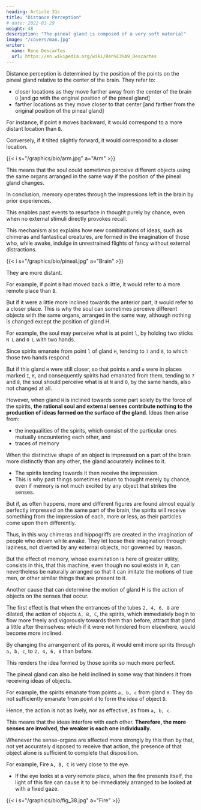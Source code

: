 ```yaml
---
heading: Article 31c
title: "Distance Perception"
# date: 2022-01-29
weight: 48
description: "The pineal gland is composed of a very soft material"
image: "/covers/man.jpg"
writer:
  name: Rene Descartes
  url: https://en.wikipedia.org/wiki/Ren%C3%A9_Descartes
---
```



<!-- How does the brain determine distance?

 of the object consists; it must be considered how much the surface changes its position, 

those same points refer to places so much more distant from the center of the brain, noted O, the closer they are, and the closer, the Figure 40.  -->

<!-- To understand how the idea of an object’s distance is formed, one must consider how  -->

Distance perception is determined by the position of the points on the pineal gland relative to the center of the brain. They refer to:
- closer locations as they move further away from the center of the brain `O` [and go with the original position of the pineal gland]
- farther locations as they move closer to that center [and farther from the original position of the pineal gland]

<!-- changes position, with the same points on its surface correspond to distant locations from the brain’s center (O) as they approach  and -->

For instance, if point `B` moves backward, it would correspond to a more distant location than `B`. 

Conversely, if it tilted slightly forward, it would correspond to a closer location.

{{< i s="/graphics/bio/arm.jpg" a="Arm" >}}

This means that the soul could sometimes perceive different objects using the same organs arranged in the same way if the position of the pineal gland changes. 

In conclusion, memory operates through the impressions left in the brain by prior experiences.

This enables past events to resurface in thought purely by chance, even when no external stimuli directly provokes recall. 

This mechanism also explains how new combinations of ideas, such as chimeras and fantastical creatures, are formed in the imagination of those who, while awake, indulge in unrestrained flights of fancy without external distractions.



{{< i s="/graphics/bio/pineal.jpg" a="Brain" >}}


They are more distant. 

For example, if point `B` had moved back a little, it would refer to a more remote place than `B`. 

But if it were a little more inclined towards the anterior part, it would refer to a closer place. This is why the soul can sometimes perceive different objects with the same organs, arranged in the same way, although nothing is changed except the position of gland H. 

<!-- Hence, if the machine's soul is present, so that it can  -->


For example, the soul may perceive what is at point `l`, by holding two sticks `N L` and `O L` with two hands. 

Since spirits emanate from point `l` of gland `H`, tending to `7` and `8`, to which those two hands respond. 

But if this gland `H` were still closer, so that points `n` and `o` were in places marked `I`, `K`, and consequently spirits had emanated from them, tending to `7` and `8`, the soul should perceive what is at `N` and `O`, by the same hands, also not changed at all. 

However, when gland `H` is inclined towards some part solely by the force of the spirits, **the rational soul and external senses contribute nothing to the production of ideas formed on the surface of the gland**. Ideas then arise from:
- the inequalities of the spirits, which consist of the particular ones mutually encountering each other, and
- traces of memory

When the distinctive shape of an object is impressed on a part of the brain more distinctly than any other, the gland accurately inclines to it. 
- The spirits tending towards it then receive the impression.
- This is why past things sometimes return to thought merely by chance, even if memory is not much excited by any object that strikes the senses. 

 <!-- cannot fail to -->

But if, as often happens, more and different figures are found almost equally perfectly impressed on the same part of the brain, the spirits will receive something from the impression of each, more or less, as their particles come upon them differently.

Thus, in this way chimeras and hippogriffs are created in the imagination of people who dream while awake. They let loose their imagination through laziness, not diverted by any external objects, nor governed by reason.

<!-- , but let loose .  -->

But the effect of memory, whose examination is here of greater utility, consists in this, that this machine, even though no soul exists in it, can nevertheless be naturally arranged so that it can imitate the motions of true men, or other similar things that are present to it.

Another cause that can determine the motion of gland H is the action of objects on the senses that occur.



The first effect is that when the entrances of the tubes `2, 4, 6, 8` are dilated, the action of objects `A, B, C`, the spirits, which immediately begin to flow more freely and vigorously towards them than before, attract that gland a little after themselves: which if it were not hindered from elsewhere, would become more inclined. 

By changing the arrangement of its pores, it would emit more spirits through `a, b, c`, to `2, 4, 6, 8` than before. 

This renders the idea formed by those spirits so much more perfect. 


The pineal gland can also be held inclined in some way that hinders it from receiving ideas of objects.

 <!-- that affect the organs of other senses so easily.  -->

For example, the spirits emanate from points `a, b, c` from gland `H`. They do not sufficiently emanate from point `d` to form the idea of object `D`.

Hence, the action is not as lively, nor as effective, as from `a, b, c`. 

This means that the ideas interfere with each other. **Therefore, the more senses are involved, the weaker is each one individually.** 

Whenever the sense-organs are affected more strongly by this than by that, not yet accurately disposed to receive that action, the presence of that object alone is sufficient to complete that disposition. 

For example, Fire `A, B, C` is very close to the eye. 
- If the eye looks at a very remote place, when the fire presents itself, the light of this fire can cause it to be immediately arranged to be looked at with a fixed gaze.

{{< i s="/graphics/bio/fig_38.jpg" a="Fire" >}}
